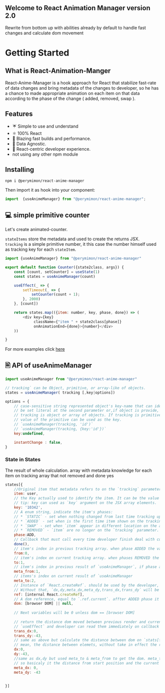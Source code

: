 ## Welcome to React Animation Manager version 2.0
Rewrite from bottom up with abilities already by default to handle fast changes and calculate dom movement

# Getting Started
## What is React-Animation-Manger
React-Anime-Manager is a hook approach for React that stabilize fast-rate of data changes and bring metadata of the changes to developer, so he has a chance to made appropriate animation on each item on that data according to the phase of the change ( added, removed, swap ).

## Features
* ☔ Simple to use and understand
* ⚛ 100% React
* 🚀 Blazing fast builds and performance.
* 🚚 Data Agnostic.
* 🥇 React-centric developer experience.
* not using any other npm module

## Installing
```cli
npm i @perymimon/react-anime-manager
```
Then import it as hook into your component:

```jsx
import  {useAnimeManager} from "@perymimon/react-anime-manager";
```

## 💻 simple primitive counter

Let's create animated-counter.

`stateItems` store the metadata and used to create the returns JSX.     
`tracking` is a simple primitive number, it this case the number himself used as tracking key for each `stateItem`.

```js codesandbox=animeManager
import {useAnimeManager} from "@perymimon/react-anime-manager"

export default function Counter({state2class, args}) {
    const [count, setCounter] = useState(1)
    const states = useAnimeManager(count)

    useEffect(_ => {
        setTimeout(_ => {
            setCounter(count + 1);
        }, 2000)
    }, [count])

    return states.map(({item: number, key, phase, done}) => (
        <div key={key}
             className={"item " + state2class[phase]}
             onAnimationEnd={done}>{number}</div>
    ))

}
```
For more examples click [here]()

##  🖹 API of useAnimeManager

```jsx
import useAnimeManager from "@perymimon/react-anime-manager"

// tracking` can be Object, primitive, or array-like of objects.
states = useAnimeManager( tracking [,key|options])

options = {
    // case-sensitive string represented object's key-name that can identify each item of the tracking array. `key` can 
    // be set literal at the second parameter or,if object is provide, inside the object options. `key` used when
    // tracking is object or array of objects. If tracking is primitive that parameter is not mandatory and the actual
    // value of the primitive can be used as the key.
    // `useAnimeManager(tracking, 'id')`
    // `useAnimeManager(tracking, {key:'id'})`
    key:undefined,

    instantChange : false,
}

```

### State in States
The result of whole calculation. array with metadata knowledge for each item on tracking array that not removed and done yes
```javascript
states[{
    //Original item that metadata refers to on the `tracking` parameter.
    item: user,
    // the Key actually used to identify the item. It can be the value of item[key] identifier or the item himself depending on the circumstances/
    // tip: key can used as `key` argument on the JSX array elements. 
    key: '10342',
    // A enum string, indicate the item's phases:
    // * `STATIC` - set when nothing changed from last time tracking update
    // * `ADDED` - set when is the first time item shown on the tracking parameters, after `done()` called the phase change to `STATIC`
    // * `SWAP` - set when `item` appear in different location on the array (e.g: moved from index 3 to index 4).  After calling `done()` the phase change to `STATIC`.
    // * `REMOVED` - `item` are no longer on the `tracking` parameter.  after `done()` it removed completely from metadata array    
    phase:ADD,
    // Callback that must call every time developer finish deal with current phase. so hook can be process to next phase.
    done(),
    // item's index in previous tracking array. when phase ADDED the value will be same as `.to`
    from:0,
    // item's index on current tracking array. when phases REMOVED the value will be same as `.from`
    to:1,
    // item's index in previous result of `useAnimeManager`, if phase are ADDED value will be the current index
    meta_from:1,
    // items's index on current result of `useAnimeManager
    meta_to:2,
    // Instance of `React.createRef`. should be used by the developer, and attached to jsx `.item`'s componenet genereted 
    // Without that, `dx,dy,meta_dx,meta_dy,trans_dx,trans_dy` will be `0` constantly.
    ref: [internal React.createRef],
    // A dom reference, equal to `.ref.current`. affter ADDED phase it should be exist contantyly 
    dom: [browser DOM] || null,
    
    // Next variables will be 0 unless dom == [browser DOM]
    
    // return the distance dom moved between previous render and current one. that variables updated after 
    // `useEffect` and developer can read them immediately on callback `oneffect(state)`
    trans_dx:0,
    trans_dy:-43,
    // same as above but calculate the distance between dom on `stats[from].dom` and `state[to].dom`
    // mean, the distance between elemets, without take in effect the real coordianation of current dom, unless it same as `to`
    dx:0,
    dy:-43,
    //same as dx,dy but used meta_to & meta_from to get the dom. meta_to is the current item index on the `useAnimeManager` result
    // so basicaly it the distance from start position and the current one of that item 
    meta_dx: 0,
    meta_dy: -43
    
    
}]
```
